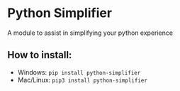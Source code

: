 # Python Simplifier

A module to assist in simplifying your python experience

## How to install:
* Windows: `pip install python-simplifier`
* Mac/Linux: `pip3 install python-simplifier`